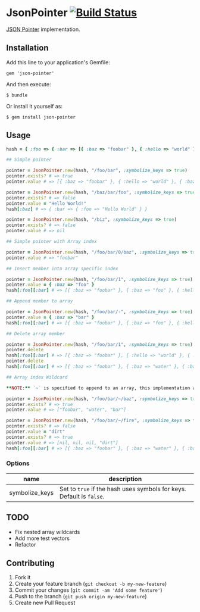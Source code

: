 # JsonPointer [![Build Status](https://travis-ci.org/tent/json-pointer-ruby.png)](https://travis-ci.org/tent/json-pointer-ruby)

[JSON Pointer](http://tools.ietf.org/html/draft-ietf-appsawg-json-pointer-09) implementation.

## Installation

Add this line to your application's Gemfile:

    gem 'json-pointer'

And then execute:

    $ bundle

Or install it yourself as:

    $ gem install json-pointer

## Usage

```ruby
hash = { :foo => { :bar => [{ :baz => "foobar" }, { :hello => "world" }, { :baz => "water" }] } }

## Simple pointer

pointer = JsonPointer.new(hash, "/foo/bar", :symbolize_keys => true)
pointer.exists? # => true
pointer.value # => [{ :baz => "foobar" }, { :hello => "world" }, { :baz => "water" }]

pointer = JsonPointer.new(hash, "/baz/bar/foo", :symbolize_keys => true)
pointer.exists? # => false
pointer.value = "Hello World!"
hash[:baz] # => { :bar => { :foo => "Hello World" } }

pointer = JsonPointer.new(hash, "/biz", :symbolize_keys => true)
pointer.exists? # => false
pointer.value # => nil

## Simple pointer with Array index

pointer = JsonPointer.new(hash, "/foo/bar/0/baz", :symbolize_keys => true)
pointer.value # => "foobar"

## Insert member into array specific index

pointer = JsonPointer.new(hash, "/foo/bar/1", :symbolize_keys => true)
pointer.value = { :baz => "foo" }
hash[:foo][:bar] # => [{ :baz => "foobar" }, { :baz => "foo" }, { :hello => "world" }, { :baz => "water" }]

## Append member to array

pointer = JsonPointer.new(hash, "/foo/bar/-", :symbolize_keys => true)
pointer.value = { :baz => "bar" }
hash[:foo][:bar] # => [{ :baz => "foobar" }, { :baz => "foo" }, { :hello => "world" }, { :baz => "water" }, { :baz => "bar" }]

## Delete array member

pointer = JsonPointer.new(hash, "/foo/bar/1", :symbolize_keys => true)
pointer.delete
hash[:foo][:bar] # => [{ :baz => "foobar" }, { :hello => "world" }, { :baz => "water" }, { :baz => "bar" }]
pointer.delete
hash[:foo][:bar] # => [{ :baz => "foobar" }, { :baz => "water" }, { :baz => "bar" }]

## Array index Wildcard

**NOTE:** `~` is specified to append to an array, this implementation also uses it to match any member of an array.

pointer = JsonPointer.new(hash, "/foo/bar/~/baz", :symbolize_keys => true)
pointer.exists? # => true
pointer.value # => ["foobar", "water", "bar"]

pointer = JsonPointer.new(hash, "/foo/bar/~/fire", :symbolize_keys => true)
pointer.exists? # => false
pointer.value = "dirt"
pointer.exists? # => true
pointer.value # => [nil, nil, nil, "dirt"]
hash[:foo][:bar] # => [{ :baz => "foobar" }, { :baz => "water" }, { :baz => "bar" }, { :fire => "dirt" }]
```

### Options

name | description
---- | -----------
symbolize_keys | Set to `true` if the hash uses symbols for keys. Default is `false`.

## TODO

- Fix nested array wildcards
- Add more test vectors
- Refactor

## Contributing

1. Fork it
2. Create your feature branch (`git checkout -b my-new-feature`)
3. Commit your changes (`git commit -am 'Add some feature'`)
4. Push to the branch (`git push origin my-new-feature`)
5. Create new Pull Request
